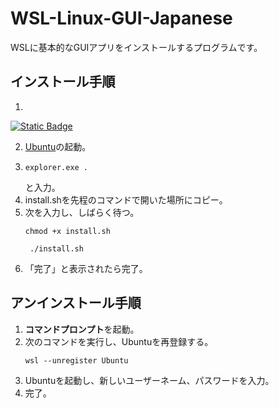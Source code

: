 # WSL-Linux-GUI-Japanese
WSLに基本的なGUIアプリをインストールするプログラムです。
## インストール手順
1. 
[![Static Badge](https://img.shields.io/badge/DOWNROAD-brightgreen?style=flat)](https://github.com/kamekuridaiya/WSL-Linux-GUI-Japanese/releases/download/v1/install.sh)

2. [Ubuntu](https://apps.microsoft.com/detail/9pdxgncfsczv?hl=ja-jp&gl=US)の起動。
3.
   ```
   explorer.exe .
   ```
   と入力。
4. install.shを先程のコマンドで開いた場所にコピー。
5. 次を入力し、しばらく待つ。
   ```
   chmod +x install.sh
   ```
   ```
    ./install.sh
   ```
6. 「完了」と表示されたら完了。
## アンインストール手順
1. **コマンドプロンプト**を起動。
2. 次のコマンドを実行し、Ubuntuを再登録する。
   ```
   wsl --unregister Ubuntu
   ```
3. Ubuntuを起動し、新しいユーザーネーム、パスワードを入力。
4. 完了。

